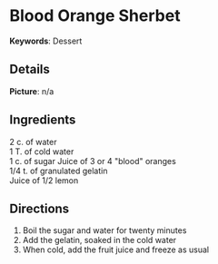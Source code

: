 # Blood Orange Sherbet

__Keywords__: Dessert

## Details
__Picture__: n/a

## Ingredients
2 c. of water  
1 T. of cold water  
1 c. of sugar
Juice of 3 or 4 "blood" oranges  
1/4 t. of granulated gelatin  
Juice of 1/2 lemon  

## Directions
1. Boil the sugar and water for twenty minutes
2. Add the gelatin, soaked in the cold water
3. When cold, add the fruit juice and freeze as usual
